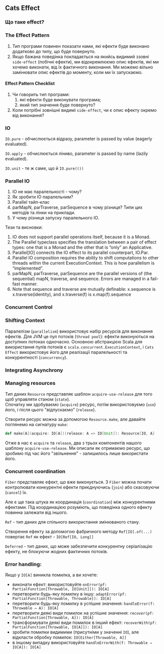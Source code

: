 Cats Effect
---

### Що таке effect?

### The Effect Pattern
1. Тип програми повинен показати нами,
   які ефекти буде виконано додатково до типу, що буде повернуто.
2. Якщо бажана поведінка покладається на якийсь видимий ззовні `side-effect` (побічні ефекти),
   ми відокремлюємо опис ефектів, які ми хочемо виконати, від їх фактичного виконання.
   Ми можемо вільно замінювати опис ефектів до моменту, коли ми їх запускаємо.

#### Effect Pattern Checklist
1. Чи говорить тип програми:
   1. які ефекти буде виконувати програма;
   2. який тип значення буде повернуто?
2. Коли потрібні зовнішні видимі `side-effect`, чи є опис ефекту окремо від виконання?

### IO

`IO.pure` - обчислюється відразу, parameter is passed by value (eagerly evaluated).

`IO.apply` - обчислюється ліниво, parameter is passed by name (lazily evaluated).

`IO.unit` - те ж саме, що й `IO.pure(())`

### Parallel IO
1. IO не має паралельності - чому?
2. Як зробити IO паралельним?
3. Parallel тайп-клас
4. parMapN, parTraverse, parSequence в чому різниця? Типи цих методів та лінки на приклади.
5. У чому різниця запуску паралельного IO.


Тези та висновки:
1. IO does not support parallel operations itself, because it is a Monad.
2. The Parallel typeclass specifies the translation between a pair of effect types:
   one that is a Monad and the other that is “only” an Applicative.
3. Parallel[IO] connects the IO effect to its parallel counterpart, IO.Par.
4. Parallel IO composition requires the ability to shift computations to other threads within the current ExecutionContext. This is how parallelism is “implemented”.
5. parMapN, parTraverse, parSequence are the parallel versions of (the sequential) mapN, traverse, and sequence. Errors are managed in a fail-fast manner.
6. Note that sequence and traverse are mutually definable: x.sequence is x.traverse(identity), and x.traverse(f) is x.map(f).sequence

### Concurrent Control


### Shifting Context

Паралелізм (`parallelism`) використовує набір ресурсів для виконання ефектів.
Для JVM це пул потоків (`thread pool`): ефекти виконуються на доступних потоках одночасно.
Основною абстракцією Scala для використання пулів потоків є `scala.concurrent.ExecutionContext`,
і `Cats Effect` використовує його для реалізації паралельності та конкурентності (`concurrency`).

### Integrating Asynchrony


### Managing resources

Тип даних `Resource` представляє шаблон `acquire-use-release` для того щоб управляти станом (`state`).  
Спочатку ми здобуваємо (`acquire`) ресурс, потім використовуємо (`use`) його, і після цього "відпускаємо" (`release`).

Створити ресурс можна за допомогою `Resource.make`, але давайте поглянемо на сигнатуру `make`:
```scala
def make[A](acquire: IO[A])(release: A => IO[Unit]): Resource[IO, A]
```
Отже в нас є `acquire` та `release`, два з трьох компонентів нашого шаблону `acquire-use-release`.
Ми описали як отримаємо ресурс, що зробимо під час його "звільнення" - залишилось лише використати його.


### Concurrent coordination

`Fiber` представляє ефект, що вже виконується. З `Fiber` можна почати контролювати конкурентні
ефекти приєднуючись (`join`) або скасовуючи (`cancel`) їх.

Але є ще така штука як координація (`coordination`) між конкурентними ефектами. Під координацією
розуміють, що поведінка одного ефекту повинна залежати від іншого.

`Ref` - тип даних для спільного використання змінюваного стану.

Створення ефекту за допомогою фабричного методу `Ref[IO].of(...)` повертає `Ref` як ефект - `IO[Ref[IO, Long]]`

`Deferred` - тип даних, що може забезпечити конкурентну серіалізацію ефекту, не блокуючи
жодних фактичних потоків.


### Error handling:

Якщо у `IO[A]` виникла помилка, а ви хочете:

- виконати ефект: використовуйте `onError(pf: PartialFunction[Throwable, IO[Unit]]): IO[A]`
- перетворити будь-яку помилку в іншу: `adaptError(pf: PartialFunction[Throwable, Throwable]): IO[A]`
- перетворити будь-яку помилку в успішне значення: `handleError(f: Throwable ⇒ A): IO[A]`
- перетворити деякі види помилок на успішне значення: `recover(pf: PartialFunction[Throwable, A]): IO[A]`
- трансформувати деякі види помилок в інший ефект: `recoverWith(pf: PartialFunction[Throwable, IO[A]]): IO[A]`
- зробити помилки видимими (присутніми у значенні `IO`), але відкласти обробку помилок: `IO[Either[Throwable, A]]`
- в іншому випадку використовуйте `handleErrorWith(f: Throwable ⇒ IO[A]): IO[A]`
